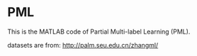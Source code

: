 # PML

This is the MATLAB code of Partial Multi-label Learning (PML).

datasets are from: http://palm.seu.edu.cn/zhangml/
